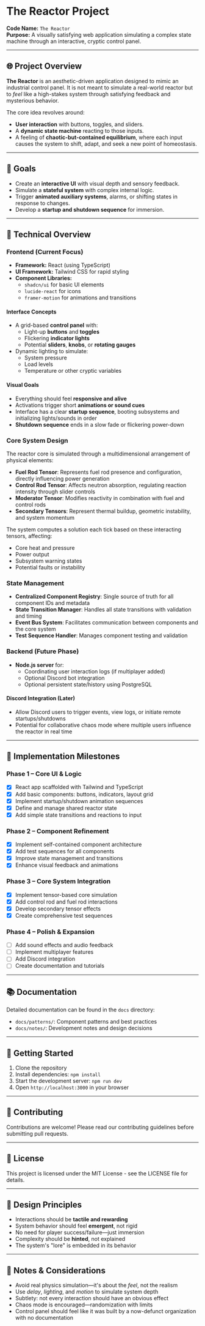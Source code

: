 # The Reactor Project

**Code Name:** `The Reactor`  
**Purpose:** A visually satisfying web application simulating a complex state machine through an interactive, cryptic control panel.

---

## 🌐 Project Overview

**The Reactor** is an aesthetic-driven application designed to mimic an industrial control panel. It is not meant to simulate a real-world reactor but to *feel* like a high-stakes system through satisfying feedback and mysterious behavior.

The core idea revolves around:
- **User interaction** with buttons, toggles, and sliders.
- A **dynamic state machine** reacting to those inputs.
- A feeling of **chaotic-but-contained equilibrium**, where each input causes the system to shift, adapt, and seek a new point of homeostasis.

---

## 🧠 Goals

- Create an **interactive UI** with visual depth and sensory feedback.
- Simulate a **stateful system** with complex internal logic.
- Trigger **animated auxiliary systems**, alarms, or shifting states in response to changes.
- Develop a **startup and shutdown sequence** for immersion.

---

## 🔧 Technical Overview

### Frontend (Current Focus)

- **Framework:** React (using TypeScript)
- **UI Framework:** Tailwind CSS for rapid styling
- **Component Libraries:**
  - `shadcn/ui` for basic UI elements
  - `lucide-react` for icons
  - `framer-motion` for animations and transitions

#### Interface Concepts

- A grid-based **control panel** with:
  - Light-up **buttons** and **toggles**
  - Flickering **indicator lights**
  - Potential **sliders**, **knobs**, or **rotating gauges**
- Dynamic lighting to simulate:
  - System pressure
  - Load levels
  - Temperature or other cryptic variables

#### Visual Goals

- Everything should feel **responsive and alive**
- Activations trigger short **animations or sound cues**
- Interface has a clear **startup sequence**, booting subsystems and initializing lights/sounds in order
- **Shutdown sequence** ends in a slow fade or flickering power-down

### Core System Design

The reactor core is simulated through a multidimensional arrangement of physical elements:

- **Fuel Rod Tensor**: Represents fuel rod presence and configuration, directly influencing power generation
- **Control Rod Tensor**: Affects neutron absorption, regulating reaction intensity through slider controls
- **Moderator Tensor**: Modifies reactivity in combination with fuel and control rods
- **Secondary Tensors**: Represent thermal buildup, geometric instability, and system momentum

The system computes a solution each tick based on these interacting tensors, affecting:
- Core heat and pressure
- Power output
- Subsystem warning states
- Potential faults or instability

### State Management

- **Centralized Component Registry**: Single source of truth for all component IDs and metadata
- **State Transition Manager**: Handles all state transitions with validation and timing
- **Event Bus System**: Facilitates communication between components and the core system
- **Test Sequence Handler**: Manages component testing and validation

### Backend (Future Phase)

- **Node.js server** for:
  - Coordinating user interaction logs (if multiplayer added)
  - Optional Discord bot integration
  - Optional persistent state/history using PostgreSQL

#### Discord Integration (Later)

- Allow Discord users to trigger events, view logs, or initiate remote startups/shutdowns
- Potential for collaborative chaos mode where multiple users influence the reactor in real time

---

## 🎯 Implementation Milestones

### Phase 1 – Core UI & Logic

- [x] React app scaffolded with Tailwind and TypeScript
- [x] Add basic components: buttons, indicators, layout grid
- [x] Implement startup/shutdown animation sequences
- [x] Define and manage shared reactor state
- [x] Add simple state transitions and reactions to input

### Phase 2 – Component Refinement

- [x] Implement self-contained component architecture
- [x] Add test sequences for all components
- [x] Improve state management and transitions
- [x] Enhance visual feedback and animations

### Phase 3 – Core System Integration

- [x] Implement tensor-based core simulation
- [x] Add control rod and fuel rod interactions
- [x] Develop secondary tensor effects
- [x] Create comprehensive test sequences

### Phase 4 – Polish & Expansion

- [ ] Add sound effects and audio feedback
- [ ] Implement multiplayer features
- [ ] Add Discord integration
- [ ] Create documentation and tutorials

---

## 📚 Documentation

Detailed documentation can be found in the `docs` directory:

- `docs/patterns/`: Component patterns and best practices
- `docs/notes/`: Development notes and design decisions

---

## 🚀 Getting Started

1. Clone the repository
2. Install dependencies: `npm install`
3. Start the development server: `npm run dev`
4. Open `http://localhost:3000` in your browser

---

## 🤝 Contributing

Contributions are welcome! Please read our contributing guidelines before submitting pull requests.

---

## 📄 License

This project is licensed under the MIT License - see the LICENSE file for details.

---

## 🧠 Design Principles

- Interactions should be **tactile and rewarding**
- System behavior should feel **emergent**, not rigid
- No need for player success/failure—just immersion
- Complexity should be **hinted**, not explained
- The system's "lore" is embedded in its behavior

---

## 📝 Notes & Considerations

- Avoid real physics simulation—it's about the *feel*, not the realism
- Use *delay*, *lighting*, and *motion* to simulate system depth
- Subtlety: not every interaction should have an obvious effect
- Chaos mode is encouraged—randomization with limits
- Control panel should feel like it was built by a now-defunct organization with no documentation

